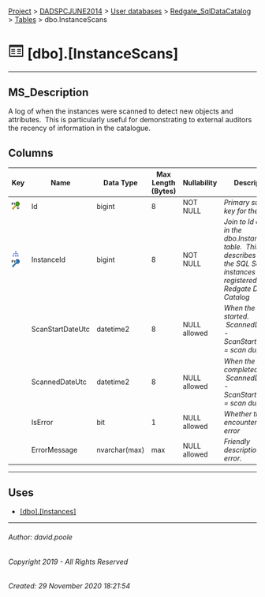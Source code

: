 #### 

[Project](../../../../readme.md) > [DADSPCJUNE2014](../../../readme.md) > [User databases](../../readme.md) > [Redgate_SqlDataCatalog](../readme.md) > [Tables](Tables.md) > dbo.InstanceScans

# ![Tables](../../../../Images/Table32.png) [dbo].[InstanceScans]

---

## <a name="#description"></a>MS_Description

A log of when the instances were scanned to detect new objects and attributes.  This is particularly useful for demonstrating to external auditors the recency of information in the catalogue.

## <a name="#columns"></a>Columns

| Key | Name | Data Type | Max Length (Bytes) | Nullability | Description |
|---|---|---|---|---|---|
| [![Cluster Primary Key PK_InstanceScans: Id](../../../../Images/pkcluster.png)](#indexes) | Id | bigint | 8 | NOT NULL | _Primary surrogate key for the scan._ |
| [![Indexes IX_InstanceScans_InstanceId](../../../../Images/Index.png)](#indexes)[![Foreign Keys FK_InstanceScans_Instances_InstanceId: [dbo].[Instances].InstanceId](../../../../Images/fk.png)](#foreignkeys) | InstanceId | bigint | 8 | NOT NULL | _Join to Id column in the dbo.Instances table.  This describes Lists the SQL Server instances registered in the Redgate Data Catalog_ |
|  | ScanStartDateUtc | datetime2 | 8 | NULL allowed | _When the scan started.  ScannedDateUtc - ScanStartDateUtc = scan duration_ |
|  | ScannedDateUtc | datetime2 | 8 | NULL allowed | _When the scan completed.  ScannedDateUtc - ScanStartDateUtc = scan duration_ |
|  | IsError | bit | 1 | NULL allowed | _Whether the scan encountered an error_ |
|  | ErrorMessage | nvarchar(max) | max | NULL allowed | _Friendly description of the error._ |


---

## <a name="#uses"></a>Uses

* [[dbo].[Instances]](Instances.md)


---

###### Author:  david.poole

###### Copyright 2019 - All Rights Reserved

###### Created: 29 November 2020 18:21:54

